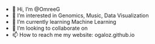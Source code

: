 - 👋 Hi, I’m @OmreeG
- 👀 I’m interested in Genomics, Music, Data Visualization
- 🌱 I’m currently learning Machine Learning
- 💞️ I’m looking to collaborate on 
- 📫 How to reach me my website: ogaloz.github.io

<!---
OmreeG/OmreeG is a ✨ special ✨ repository because its `README.md` (this file) appears on your GitHub profile.
You can click the Preview link to take a look at your changes.
--->
